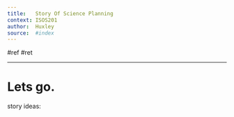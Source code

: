 ```yaml
---
title:   Story Of Science Planning
context: ISOS201
author:  Huxley
source:  #index
---
```


#ref #ret  

---

# Lets go.


story ideas:





















